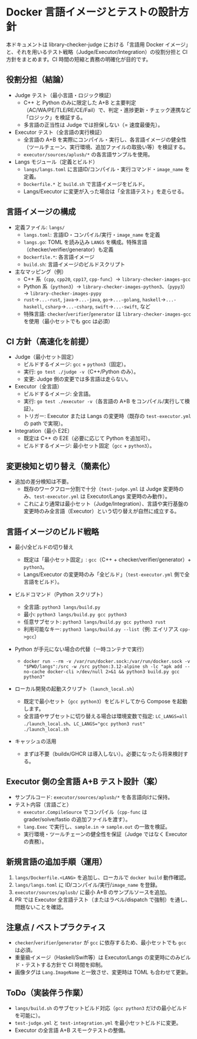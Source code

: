 # Docker 言語イメージとテストの設計方針

本ドキュメントは library-checker-judge における「言語用 Docker イメージ」と、それを用いるテスト戦略（Judge/Executor/Integration）の役割分担と CI 方針をまとめます。CI 時間の短縮と責務の明確化が目的です。

## 役割分担（結論）
- Judge テスト（最小言語・ロジック検証）
  - C++ と Python のみに限定した A+B と主要判定（AC/WA/PE/TLE/RE/CE/Fail）で、判定・進捗更新・チェック連携など「ロジック」を検証する。
  - 多言語の正当性は Judge では担保しない（= 速度最優先）。
- Executor テスト（全言語の実行検証）
  - 全言語の A+B を実際にコンパイル・実行し、各言語イメージの健全性（ツールチェーン、実行環境、追加ファイルの取扱い等）を検証する。
  - `executor/sources/aplusb/*` の各言語サンプルを使用。
- Langs モジュール（定義とビルド）
  - `langs/langs.toml` に言語ID/コンパイル・実行コマンド・`image_name` を定義。
  - `Dockerfile.*` と `build.sh` で言語イメージをビルド。
  - Langs/Executor に変更が入った場合は「全言語テスト」を走らせる。

## 言語イメージの構成
- 定義ファイル: `langs/`
  - `langs.toml`: 言語ID・コンパイル/実行・`image_name` を定義
  - `langs.go`: TOML を読み込み `LANGS` を構成。特殊言語（checker/verifier/generator）も定義
  - `Dockerfile.*`: 各言語イメージ
  - `build.sh`: 言語イメージのビルドスクリプト
- 主なマッピング（例）
  - C++ 系（`cpp`, `cpp20`, `cpp17`, `cpp-func`）→ `library-checker-images-gcc`
  - Python 系（`python3`）→ `library-checker-images-python3`、（`pypy3`）→ `library-checker-images-pypy`
  - `rust`→`...-rust`, `java`→`...-java`, `go`→`...-golang`, `haskell`→`...-haskell`, `csharp`→`...-csharp`, `swift`→`...-swift`, など
  - 特殊言語: `checker`/`verifier`/`generator` は `library-checker-images-gcc` を使用（最小セットでも gcc は必須）

## CI 方針（高速化を前提）
- Judge（最小セット固定）
  - ビルドするイメージ: `gcc` + `python3`（固定）。
  - 実行: `go test ./judge -v`（C++/Python のみ）。
  - 変更: Judge 側の変更では多言語は走らない。
- Executor（全言語）
  - ビルドするイメージ: 全言語。
  - 実行: `go test ./executor -v`（各言語の A+B をコンパイル/実行して検証）。
  - トリガー: Executor または Langs の変更時（既存の `test-executor.yml` の path で実現）。
- Integration（最小 E2E）
  - 既定は C++ の E2E（必要に応じて Python を追加可）。
  - ビルドするイメージ: 最小セット固定（`gcc` + `python3`）。

## 変更検知と切り替え（簡素化）
- 追加の差分検知は不要。
  - 既存のワークフロー分割で十分（`test-judge.yml` は Judge 変更時のみ、`test-executor.yml` は Executor/Langs 変更時のみ動作）。
  - これにより通常は最小セット（Judge/Integration）、言語や実行基盤の変更時のみ全言語（Executor）という切り替えが自然に成立する。

## 言語イメージのビルド戦略
- 最小/全ビルドの切り替え
  - 既定は「最小セット固定」: `gcc`（C++ + checker/verifier/generator）+ `python3`。
  - Langs/Executor の変更時のみ「全ビルド」（`test-executor.yml` 側で全言語をビルド）。
- ビルドコマンド（Python スクリプト）
  - 全言語: `python3 langs/build.py`
  - 最小: `python3 langs/build.py gcc python3`
  - 任意サブセット: `python3 langs/build.py gcc python3 rust`
  - 利用可能なキー: `python3 langs/build.py --list`（例: エイリアス `cpp->gcc`）

- Python が手元にない場合の代替（一時コンテナで実行）
  - `docker run --rm -v /var/run/docker.sock:/var/run/docker.sock -v "$PWD/langs":/src -w /src python:3.12-alpine sh -lc "apk add --no-cache docker-cli >/dev/null 2>&1 && python3 build.py gcc python3"`

- ローカル開発の起動スクリプト（`launch_local.sh`）
  - 既定で最小セット（`gcc python3`）をビルドしてから Compose を起動します。
  - 全言語やサブセットに切り替える場合は環境変数で指定: `LC_LANGS=all ./launch_local.sh`、`LC_LANGS="gcc python3 rust" ./launch_local.sh`
- キャッシュの活用
  - まずは不要（buildx/GHCR は導入しない）。必要になったら将来検討する。

## Executor 側の全言語 A+B テスト設計（案）
- サンプルコード: `executor/sources/aplusb/*` を各言語向けに保持。
- テスト内容（言語ごと）
  - `executor.CompileSource` でコンパイル（`cpp-func` は grader/solve/fastio の追加ファイルを渡す）。
  - `lang.Exec` で実行し、`sample.in` → `sample.out` の一致を検証。
  - 実行環境・ツールチェーンの健全性を保証（Judge ではなく Executor の責務）。

## 新規言語の追加手順（運用）
1. `langs/Dockerfile.<LANG>` を追加し、ローカルで `docker build` 動作確認。
2. `langs/langs.toml` に ID/コンパイル/実行/`image_name` を登録。
3. `executor/sources/aplusb/` に最小 A+B のサンプルソースを追加。
4. PR では Executor 全言語テスト（またはラベル/dispatch で強制）を通し、問題ないことを確認。

## 注意点 / ベストプラクティス
- `checker`/`verifier`/`generator` が `gcc` に依存するため、最小セットでも `gcc` は必須。
- 重量級イメージ（Haskell/Swift等）は Executor/Langs の変更時にのみビルド・テストする方針で CI 時間を抑制。
- 画像タグは `Lang.ImageName` と一致させ、変更時は TOML も合わせて更新。

## ToDo（実装伴う作業）
- `langs/build.sh` のサブセットビルド対応（`gcc python3` だけの最小ビルドを可能に）。
- `test-judge.yml` と `test-integration.yml` を最小セットビルドに変更。
- Executor の全言語 A+B スモークテストの整備。
